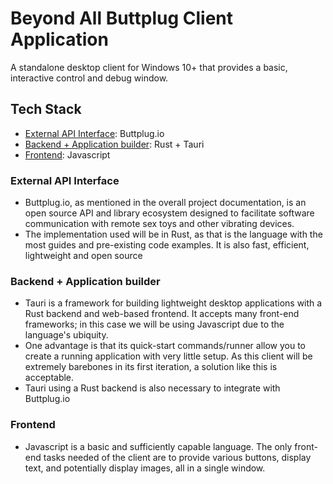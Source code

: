 # Beyond All Buttplug Client Application
A standalone desktop client for Windows 10+ that provides a basic, interactive control and debug window.

## Tech Stack
- [External API Interface](#external-api-interface): Buttplug.io
- [Backend + Application builder](#backend--application-builder): Rust + Tauri
- [Frontend](#frontend): Javascript

### External API Interface
- Buttplug.io, as mentioned in the overall project documentation, is an open source API and library ecosystem designed to facilitate software communication with remote sex toys and other vibrating devices.
- The implementation used will be in Rust, as that is the language with the most guides and pre-existing code examples. It is also fast, efficient, lightweight and open source

### Backend + Application builder
- Tauri is a framework for building lightweight desktop applications with a Rust backend and web-based frontend. It accepts many front-end frameworks; in this case we will be using Javascript due to the language's ubiquity. 
- One advantage is that its quick-start commands/runner allow you to create a running application with very little setup. As this client will be extremely barebones in its first iteration, a solution like this is acceptable.
- Tauri using a Rust backend is also necessary to integrate with Buttplug.io

### Frontend
- Javascript is a basic and sufficiently capable language. The only front-end tasks needed of the client are to provide various buttons, display text, and potentially display images, all in a single window.